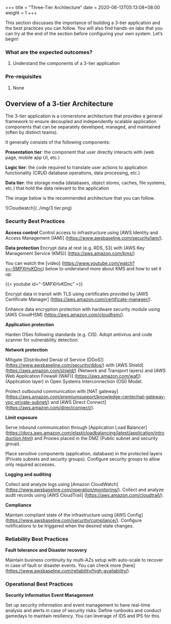 +++
title = "Three-Tier Architecture"
date =  2020-06-13T05:13:08+08:00
weight = 1
+++

This section discusses the importance of building a 3-tier application and the best practices you can follow. You will also find hands-on labs that you can try at the end of the section before configuring your own system. Let’s begin!

### What are the expected outcomes?

1. Understand the components of a 3-tier application

### Pre-requisites

1. None

## Overview of a 3-tier Architecture

The 3-tier application is a cornerstone architecture that provides a general framework to ensure decoupled and independently scalable application components that can be separately developed, managed, and maintained (often by distinct teams).

It generally consists of the following components:

**Presentation tier**: the component that user directly interacts with (web page, mobile app UI, etc.)

**Logic tier**: the code required to translate user actions to application functionality (CRUD database operations, data processing, etc.)

**Data tier**: the storage media (databases, object stores, caches, file systems, etc.) that hold the data relevant to the application 

The image below is the recommended architecture that you can follow.

![Cloudwatch](../img/3 tier.png)

### Security Best Practices

**Access control**
Control access to infrastructure using [AWS Identity and Access Management (IAM)] (https://www.awsbaseline.com/security/iam/).

**Data protection**
Encrypt data at rest (e.g. RDS, S3) with [AWS Key Management Service (KMS)] (https://aws.amazon.com/kms/)

You can watch the [video] (https://www.youtube.com/watch?v=-5MPXHvKDnc) below to understand more about KMS and how to set it up.

{{< youtube id="-5MPXHvKDnc" >}}

Encrypt data in transit with TLS using certificates provided by [AWS Certificate Manager] (https://aws.amazon.com/certificate-manager/). 

Enhance data encryption protection with hardware security module using [AWS CloudHSM] (https://aws.amazon.com/cloudhsm/).

**Application protection**

Harden OSes following standards (e.g. CIS). Adopt antivirus and code scanner for vulnerability detection.

**Network protection**

Mitigate [Distributed Denial of Service (DDoS)] (https://www.awsbaseline.com/security/ddos/) with [AWS Shield] (https://aws.amazon.com/shield/) (Network and Transport layers) and [AWS Web Application Firewall (WAF)] (https://aws.amazon.com/waf/) (Application layer) in Open Systems Interconnection (OSI) Model. 

Protect outbound communication with [NAT gateway] (https://aws.amazon.com/premiumsupport/knowledge-center/nat-gateway-vpc-private-subnet/) and [AWS Direct Connect] (https://aws.amazon.com/directconnect/).

**Limit exposure**

Serve inbound communication through [Application Load Balancer] (https://docs.aws.amazon.com/elasticloadbalancing/latest/application/introduction.html) and Proxies placed in the DMZ (Public subnet and security group). 

Place sensitive components (application, database) in the protected layers (Private subnets and security groups). Configure security groups to allow only required accesses.

**Logging and auditing**

Collect and analyze logs using [Amazon CloudWatch] (https://www.awsbaseline.com/operation/monitoring/). Collect and analyze audit records using [AWS CloudTrail] (https://aws.amazon.com/cloudtrail/).

**Compliance** 

Maintain compliant state of the infrastructure using [AWS Config] (https://www.awsbaseline.com/security/compliance/). Configure notifications to be triggered when the desired state changes.


### Reliability Best Practices

**Fault tolerance and Disaster recovery**

Maintain business continuity by multi-AZs setup with auto-scale to recover in case of fault or disaster events. You can check more [here] (https://www.awsbaseline.com/reliability/high-availability/).


### Operational Best Practices

**Security Information Event Management**

Set up security information and event management to have real-time analysis and alerts in case of security risks. Define runbooks and conduct gamedays to maintain resiliency. You can leverage of IDS and IPS for this.

